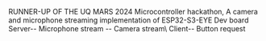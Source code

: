 RUNNER-UP OF THE UQ MARS 2024 Microcontroller hackathon, 
A camera and microphone streaming implementation of ESP32-S3-EYE Dev board
Server-- Microphone stream  -- Camera stream\\
Client-- Button request


